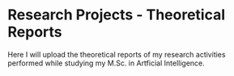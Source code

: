 # Research Projects - Theoretical Reports

Here I will upload the theoretical reports of my research activities performed while studying my M.Sc. in Artficial Intelligence.
